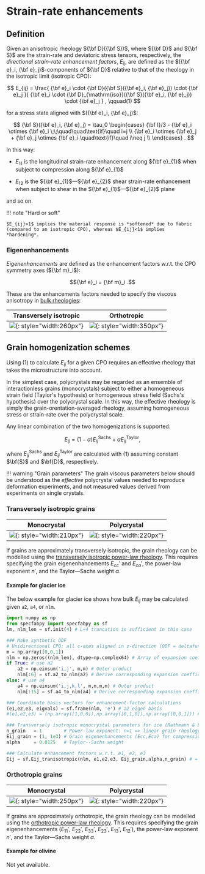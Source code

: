 # Strain-rate enhancements

## Definition

Given an anisotropic rheology ${\bf D}({\bf S})$, where ${\bf D}$ and ${\bf S}$ are the 
strain-rate and deviatoric stress tensors, respectively, 
the *directional strain-rate enhancement factors*, $E_{ij}$, are defined as the $({\bf e}_i, {\bf e}_j)$-components of ${\bf D}$ relative to that of the rheology in the isotropic limit (isotropic CPO):

$$ 
E_{ij} = \frac{
{\bf e}_i \cdot {\bf D}({\bf S}({\bf e}_i, {\bf e}_j)) \cdot {\bf e}_j 
}{
{\bf e}_i \cdot {\bf D}_{\mathrm{iso}}({\bf S}({\bf e}_i, {\bf e}_j)) \cdot {\bf e}_j 
}
,
 \qquad(1)
$$

for a stress state aligned with $({\bf e}_i, {\bf e}_j)$:

$$
{\bf S}({\bf e}_i, {\bf e}_j) = \tau_0
\begin{cases}
    {\bf I}/3 - {\bf e}_i \otimes {\bf e}_i \;\;\quad\quad\text{if}\quad i=j \\
    {\bf e}_i \otimes {\bf e}_j + {\bf e}_j \otimes {\bf e}_i \quad\text{if}\quad i\neq j \\
\end{cases}
.
$$

In this way:

* ${E_{11}}$ is the longitudinal strain-rate enhancement along ${\bf e}_{1}$ when subject to compression along ${\bf e}_{1}$

* ${E_{12}}$ is the ${\bf e}_{1}$&mdash;${\bf e}_{2}$ shear strain-rate enhancement when subject to shear in the ${\bf e}_{1}$&mdash;${\bf e}_{2}$ plane

and so on.

!!! note "Hard or soft"

    $E_{ij}>1$ implies the material response is *softened* due to fabric (compared to an isotropic CPO), whereas $E_{ij}<1$ implies *hardening*.

### Eigenenhancements

*Eigenenhancements* are defined as the enhancement factors w.r.t. the CPO symmetry axes (${\bf m}_i$): 

$${\bf e}_i = {\bf m}_i .$$

These are the enhancements factors needed to specify the viscous anisotropy in [bulk rheologies](constitutive-viscoplastic.md):

| Transversely isotropic | Orthotropic |
| :-: | :-: |
| ![](https://raw.githubusercontent.com/nicholasmr/specfab/main/images/tranisotropic/tranisotropic-viscous.png){: style="width:260px"} | ![](https://raw.githubusercontent.com/nicholasmr/specfab/main/images/orthotropic/orthotropic-viscous.png){: style="width:350px"} |

## Grain homogenization schemes 

Using (1) to calculate $E_{ij}$ for a given CPO requires an effective rheology that takes the microstructure into account.

In the simplest case, polycrystals may be regarded as an ensemble of interactionless grains (monocrystals) subject to either a homogeneous strain field (Taylor's hypothesis) or homogeneous stress field (Sachs's hypothesis) over the polycrystal scale. 
In this way, the effective rheology is simply the grain-orentation-averaged rheology, assuming homogeneous stress or strain-rate over the polycrystal scale.

Any linear combination of the two homogenizations is supported:

$$ 
E_{ij} = (1-\alpha)E_{ij}^{\mathrm{Sachs}} + {\alpha}E_{ij}^{\mathrm{Taylor}} ,
$$

where $E_{ij}^{\mathrm{Sachs}}$ and $E_{ij}^{\mathrm{Taylor}}$ are calculated with (1) assuming constant $\bf{S}$ and $\bf{D}$, respectively.

!!! warning "Grain parameters"
    The grain viscous parameters below should be understood as the *effective* polycrystal values needed to reproduce deformation experiments, and not measured values derived from experiments on single crystals.

### Transversely isotropic grains

| Monocrystal | Polycrystal |
| :-: | :-: |
| ![](https://raw.githubusercontent.com/nicholasmr/specfab/main/images/tranisotropic/tranisotropic-viscous-monocrystal.png){: style="width:210px"} | ![](https://raw.githubusercontent.com/nicholasmr/specfab/main/images/tranisotropic/polycrystal.png){: style="width:220px"} |

If grains are approximately transversely isotropic, the grain rheology can be modelled using the [transversely isotropic power-law rheology](constitutive-viscoplastic.md).
This requires specifying the grain eigenenhancements $E_{cc}'$ and $E_{ca}'$, the power-law exponent $n'$, and the Taylor&mdash;Sachs weight $\alpha$.

#### Example for glacier ice

The below example for glacier ice shows how bulk $E_{ij}$ may be calculated given `a2`, `a4`, or `nlm`. 

```python
import numpy as np
from specfabpy import specfabpy as sf
lm, nlm_len = sf.init(4) # L=4 truncation is sufficient in this case

### Make synthetic ODF
# Unidirectional CPO: all c-axes aligned in z-direction (ODF = deltafunc(r-m))
m = np.array([0,0,1]) 
nlm = np.zeros((nlm_len), dtype=np.complex64) # Array of expansion coefficients
if True: # use a2
    a2 = np.einsum('i,j', m,m) # Outer product
    nlm[:6] = sf.a2_to_nlm(a2) # Derive corresponding expansion coefficients
else: # use a4
    a4 = np.einsum('i,j,k,l', m,m,m,m) # Outer product
    nlm[:15] = sf.a4_to_nlm(a4) # Derive corresponding expansion coefficients

### Coordinate basis vectors for enhancement-factor calculations
(e1,e2,e3, eigvals) = sf.frame(nlm, 'e') # a2 eigen basis
#(e1,e2,e3) = (np.array([1,0,0]),np.array([0,1,0]),np.array([0,0,1])) # x,y,z cartesian basis

### Transversely isotropic monocrystal parameters for ice (Rathmann & Lilien, 2021)
n_grain   = 1        # Power-law exponent: n=1 => linear grain rheology, nonlinear (n>1) is unsupported.
Eij_grain = (1, 1e3) # Grain eigenenhancements (Ecc,Eca) for compression along c-axis (Ecc) and for shear parallel to basal plane (Eca)
alpha     = 0.0125   # Taylor--Sachs weight

### Calculate enhancement factors w.r.t. e1, e2, e3
Eij = sf.Eij_tranisotropic(nlm, e1,e2,e3, Eij_grain,alpha,n_grain) # = (E11,E22,E33,E23,E13,E12)
```

### Orthotropic grains

| Monocrystal | Polycrystal |
| :-: | :-: |
| ![](https://raw.githubusercontent.com/nicholasmr/specfab/main/images/orthotropic/orthotropic-viscous-monocrystal.png){: style="width:250px"} | ![](https://raw.githubusercontent.com/nicholasmr/specfab/main/images/orthotropic/polycrystal.png){: style="width:220px"} |

If grains are approximately orthotropic, the grain rheology can be modelled using the [orthotropic power-law rheology](constitutive-viscoplastic.md).
This requires specifying the grain eigenenhancements ($E_{11}'$, $E_{22}'$, $E_{33}'$, $E_{23}'$, $E_{13}'$, $E_{12}'$), the power-law exponent $n'$, and the Taylor&mdash;Sachs weight $\alpha$.

#### Example for olivine

Not yet available.

